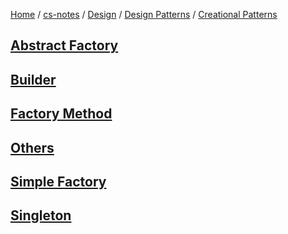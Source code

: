 [Home](https://mengxianbin.github.io) /
[cs-notes](https://mengxianbin.github.io/cs-notes/content) /
[Design](https://mengxianbin.github.io/cs-notes/content/Design) /
[Design Patterns](https://mengxianbin.github.io/cs-notes/content/Design/Design%20Patterns) /
[Creational Patterns](https://mengxianbin.github.io/cs-notes/content/Design/Design%20Patterns/Creational%20Patterns)

## [Abstract Factory](https://mengxianbin.github.io/cs-notes/content/Design/Design%20Patterns/Creational%20Patterns/Abstract%20Factory)

## [Builder](https://mengxianbin.github.io/cs-notes/content/Design/Design%20Patterns/Creational%20Patterns/Builder)

## [Factory Method](https://mengxianbin.github.io/cs-notes/content/Design/Design%20Patterns/Creational%20Patterns/Factory%20Method)

## [Others](https://mengxianbin.github.io/cs-notes/content/Design/Design%20Patterns/Creational%20Patterns/Others/)

## [Simple Factory](https://mengxianbin.github.io/cs-notes/content/Design/Design%20Patterns/Creational%20Patterns/Simple%20Factory)

## [Singleton](https://mengxianbin.github.io/cs-notes/content/Design/Design%20Patterns/Creational%20Patterns/Singleton)
